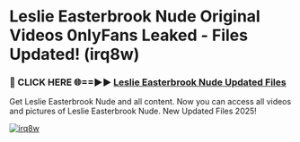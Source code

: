 # Leslie Easterbrook Nude Original Videos 0nlyFans Leaked - Files Updated! (irq8w)

<h3>🔴 CLICK HERE 🌐==►► <a href="https://tinyurl.com/4mcuefdz" rel="nofollow">Leslie Easterbrook Nude Updated Files</a></h3>

Get Leslie Easterbrook Nude and all content. Now you can access all videos and pictures of Leslie Easterbrook Nude. New Updated Files 2025!

[![irq8w](https://i.imgur.com/StAQSOY.gif)](https://tinyurl.com/4mcuefdz)
